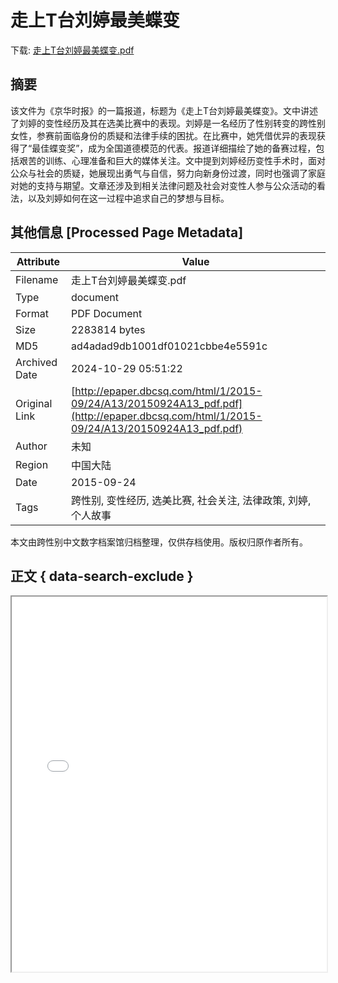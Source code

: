 # 走上T台刘婷最美蝶变

<!-- tcd_download_link -->
下载: <a href="走上T台刘婷最美蝶变.pdf" download>走上T台刘婷最美蝶变.pdf</a>
<!-- tcd_download_link_end -->

## 摘要

<!-- tcd_abstract -->
该文件为《京华时报》的一篇报道，标题为《走上T台刘婷最美蝶变》。文中讲述了刘婷的变性经历及其在选美比赛中的表现。刘婷是一名经历了性别转变的跨性别女性，参赛前面临身份的质疑和法律手续的困扰。在比赛中，她凭借优异的表现获得了“最佳蝶变奖”，成为全国道德模范的代表。报道详细描绘了她的备赛过程，包括艰苦的训练、心理准备和巨大的媒体关注。文中提到刘婷经历变性手术时，面对公众与社会的质疑，她展现出勇气与自信，努力向新身份过渡，同时也强调了家庭对她的支持与期望。文章还涉及到相关法律问题及社会对变性人参与公众活动的看法，以及刘婷如何在这一过程中追求自己的梦想与目标。

<!-- tcd_abstract_end -->

## 其他信息 [Processed Page Metadata]

| Attribute       | Value                                  |
|-----------------|----------------------------------------|
| Filename        | 走上T台刘婷最美蝶变.pdf                             |
| Type            | document                                 |
| Format          | PDF Document                               |
| Size            | 2283814 bytes                           |
| MD5             | ad4adad9db1001df01021cbbe4e5591c                                  |
| Archived Date   | 2024-10-29 05:51:22                             |
| Original Link   | [http://epaper.dbcsq.com/html/1/2015-09/24/A13/20150924A13_pdf.pdf](http://epaper.dbcsq.com/html/1/2015-09/24/A13/20150924A13_pdf.pdf)                         |
| Author          | 未知                               |
| Region          | 中国大陆                               |
| Date            | 2015-09-24                                 |
| Tags            | 跨性别, 变性经历, 选美比赛, 社会关注, 法律政策, 刘婷, 个人故事                                 |

本文由跨性别中文数字档案馆归档整理，仅供存档使用。版权归原作者所有。


## 正文 { data-search-exclude }

<!-- tcd_main_text -->
<iframe src="../走上T台刘婷最美蝶变.pdf" width="100%" height="600px">
    <p>无法显示PDF，请下载查看。</p>
</iframe>
<!-- tcd_main_text_end -->

